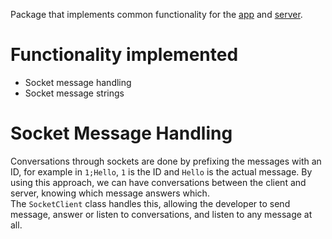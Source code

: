 Package that implements common functionality for the [app](../app) and [server](../server).

# Functionality implemented
- Socket message handling
- Socket message strings

# Socket Message Handling
Conversations through sockets are done by prefixing the messages with an ID, for example in `1;Hello`, `1` is the ID and `Hello` is the actual message. By using this approach, we can have conversations between the client and server, knowing which message answers which.<br>
The `SocketClient` class handles this, allowing the developer to send message, answer or listen to conversations, and listen to any message at all.
